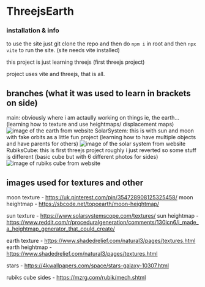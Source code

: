 # ThreejsEarth
### installation & info
to use the site just git clone the repo and then do 
``` npm i ```
in root and then 
``` npx vite ```
to run the site. (site needs vite installed)

this project is just learning threejs (first threejs project)

project uses vite and threejs, that is all.

## branches (what it was used to learn in brackets on side)
main: obviously where i am actaully working on things ie, the earth... (learning how to texture and use heightmaps/ displacement maps)
![image of the earth from website](/previews/earthwebsite.png)
SolarSystem: this is with sun and moon with fake orbits as a little fun project (learning how to have multiple objects and have parents for others)
![image of the solar system from website](/previews/solarsystem.png)
RubiksCube: this is first threejs project roughly i just reverted so some stuff is different (basic cube but with 6 different photos for sides)
![image of rubiks cube from website](/previews/rubikscube.png)


## images used for textures and other

moon texture - https://uk.pinterest.com/pin/354728908125325458/
moon heightmap - https://sbcode.net/topoearth/moon-heightmap/

sun texture - https://www.solarsystemscope.com/textures/
sun heightmap - https://www.reddit.com/r/proceduralgeneration/comments/130lcn6/i_made_a_heightmap_generator_that_could_create/

earth texture - https://www.shadedrelief.com/natural3/pages/textures.html
earth heightmap - https://www.shadedrelief.com/natural3/pages/textures.html

stars - https://4kwallpapers.com/space/stars-galaxy-10307.html

rubiks cube sides - https://mzrg.com/rubik/mech.shtml

